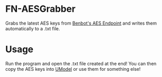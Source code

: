 # FN-AESGrabber
Grabs the latest AES keys from [Benbot's AES Endpoint](https://benbot.app/api/v1/aes) and writes them automatically to a .txt file.

# Usage
Run the program and open the .txt file created at the end! You can then copy the AES keys into [UModel](https://github.com/gildor2/UEViewer) or use them for something else!
